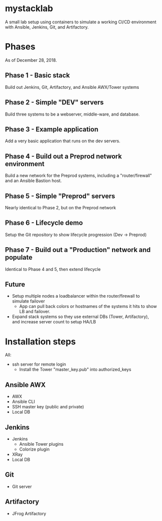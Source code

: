 # mystacklab
A small lab setup using containers to simulate a working CI/CD environment with Ansible, Jenkins, Git, and Artifactory.

# Phases
As of December 28, 2018.

## Phase 1 - Basic stack
Build out Jenkins, Git, Artifactory, and Ansible AWX/Tower systems

## Phase 2 - Simple "DEV" servers
Build three systems to be a webserver, middle-ware, and database.

## Phase 3 - Example application
Add a very basic application that runs on the dev servers.

## Phase 4 - Build out a Preprod network environment
Build a new network for the Preprod systems, including a "router/firewall" and an Ansible Bastion host.

## Phase 5 - Simple "Preprod" servers
Nearly identical to Phase 2, but on the Preprod network

## Phase 6 - Lifecycle demo
Setup the Git repository to show lifecycle progression (Dev -> Preprod)

## Phase 7 - Build out a "Production" network and populate
Identical to Phase 4 and 5, then extend lifecycle

## Future
 * Setup multiple nodes a loadbalancer within the router/firewall to simulate failover
   * App can pull back colors or hostnames of the systems it hits to show LB and failover.
 * Expand stack systems so they use external DBs (Tower, Artifactory), and increase server count to setup HA/LB 
 
# Installation steps
All:
 * ssh server for remote login
   * Install the Tower "master_key.pub" into authorized_keys

## Ansible AWX
 * AWX
 * Ansible CLI
 * SSH master key (public and private)
 * Local DB
 
## Jenkins
 * Jenkins
   * Ansible Tower plugins
   * Colorize plugin
 * XRay
 * Local DB

## Git
 * Git server

## Artifactory
 * JFrog Artifactory
